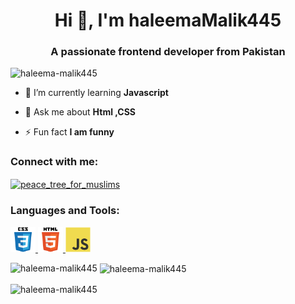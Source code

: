 <h1 align="center">Hi 👋, I'm haleemaMalik445</h1>
<h3 align="center">A passionate frontend developer from Pakistan</h3>

<p align="left"> <img src="https://komarev.com/ghpvc/?username=haleema-malik445&label=Profile%20views&color=0e75b6&style=flat" alt="haleema-malik445" /> </p>

- 🌱 I’m currently learning **Javascript**

- 💬 Ask me about **Html ,CSS**

- ⚡ Fun fact **I am funny**

<h3 align="left">Connect with me:</h3>
<p align="left">
<a href="https://instagram.com/peace_tree_for_muslims" target="blank"><img align="center" src="https://raw.githubusercontent.com/rahuldkjain/github-profile-readme-generator/master/src/images/icons/Social/instagram.svg" alt="peace_tree_for_muslims" height="30" width="40" /></a>
</p>

<h3 align="left">Languages and Tools:</h3>
<p align="left"> <a href="https://www.w3schools.com/css/" target="_blank" rel="noreferrer"> <img src="https://raw.githubusercontent.com/devicons/devicon/master/icons/css3/css3-original-wordmark.svg" alt="css3" width="40" height="40"/> </a> <a href="https://www.w3.org/html/" target="_blank" rel="noreferrer"> <img src="https://raw.githubusercontent.com/devicons/devicon/master/icons/html5/html5-original-wordmark.svg" alt="html5" width="40" height="40"/> </a> <a href="https://developer.mozilla.org/en-US/docs/Web/JavaScript" target="_blank" rel="noreferrer"> <img src="https://raw.githubusercontent.com/devicons/devicon/master/icons/javascript/javascript-original.svg" alt="javascript" width="40" height="40"/> </a> </p>

<p><img align="left" src="https://github-readme-stats.vercel.app/api/top-langs?username=haleema-malik445&show_icons=true&locale=en&layout=compact" alt="haleema-malik445" /></p>

<p>&nbsp;<img align="center" src="https://github-readme-stats.vercel.app/api?username=haleema-malik445&show_icons=true&locale=en" alt="haleema-malik445" /></p>

<p><img align="center" src="https://github-readme-streak-stats.herokuapp.com/?user=haleema-malik445&" alt="haleema-malik445" /></p>

